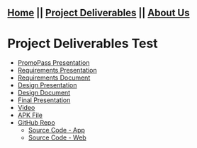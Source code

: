 ## [Home](README.md) || [Project Deliverables](project-deliverables.md) || [About Us](about-us.md)

# Project Deliverables Test

<section class="main-content">
      <ul>
        <li><a href="http://promopass.github.io/PromoPass Presentation.pdf">PromoPass Presentation</a>
        </li>
        <li><a href="http://promopass.github.io/Requirements Presentation.pdf">Requirements Presentation</a>
        </li>
        <li><a href="http://promopass.github.io/Requirements Document.pdf">Requirements Document</a>
        </li>
        <li><a href="http://promopass.github.io/Design Presentation.pdf">Design Presentation</a>
        </li>
        <li><a href="http://promopass.github.io/Design Document.pdf">Design Document</a>
        </li>
        <li><a href="http://promopass.github.io/FinalPresentation.pdf">Final Presentation</a>
        </li>
        <li><a href="https://youtu.be/AqwRxQHTk6M">Video</a>
        </li>
                <li><a href="http://promopass.github.io/PromoPass.apk">APK File</a>
        </li>
        <li><a href="http://github.com/PromoPass">GitHub Repo</a>
            <ul>
              <li>
                  <a href="http://promopass.github.io/PromoPass.zip">Source Code - App</a></li>
                  <li><a href="https://github.com/PromoPass/web">Source Code - Web</li>
                </ul>
              </ul>
        </li>
        </li>
      </ul>
